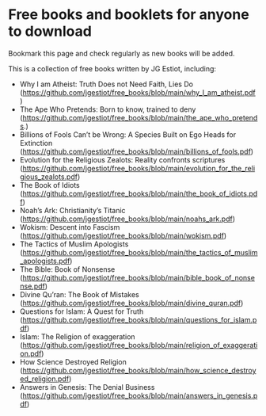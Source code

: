# Free books and booklets for anyone to download
Bookmark this page and check regularly as new books will be added.

This is a collection of free books written by JG Estiot, including:

- Why I am Atheist: Truth Does not Need Faith, Lies Do (https://github.com/jgestiot/free_books/blob/main/why_I_am_atheist.pdf)
- The Ape Who Pretends: Born to know, trained to deny (https://github.com/jgestiot/free_books/blob/main/the_ape_who_pretends.)
- Billions of Fools Can’t be Wrong: A Species Built on Ego Heads for Extinction (https://github.com/jgestiot/free_books/blob/main/billions_of_fools.pdf)
- Evolution for the Religious Zealots: Reality confronts scriptures (https://github.com/jgestiot/free_books/blob/main/evolution_for_the_religious_zealots.pdf)
- The Book of Idiots (https://github.com/jgestiot/free_books/blob/main/the_book_of_idiots.pdf)
- Noah’s Ark: Christianity’s Titanic (https://github.com/jgestiot/free_books/blob/main/noahs_ark.pdf)
- Wokism: Descent into Fascism (https://github.com/jgestiot/free_books/blob/main/wokism.pdf)
- The Tactics of Muslim Apologists (https://github.com/jgestiot/free_books/blob/main/the_tactics_of_muslim_apologists.pdf)
- The Bible: Book of Nonsense (https://github.com/jgestiot/free_books/blob/main/bible_book_of_nonsense.pdf)
- Divine Qu’ran: The Book of Mistakes (https://github.com/jgestiot/free_books/blob/main/divine_quran.pdf)
- Questions for Islam: A Quest for Truth (https://github.com/jgestiot/free_books/blob/main/questions_for_islam.pdf)
- Islam: The Religion of exaggeration (https://github.com/jgestiot/free_books/blob/main/religion_of_exaggeration.pdf)
- How Science Destroyed Religion (https://github.com/jgestiot/free_books/blob/main/how_science_destroyed_religion.pdf)
- Answers in Genesis: The Denial Business (https://github.com/jgestiot/free_books/blob/main/answers_in_genesis.pdf)
